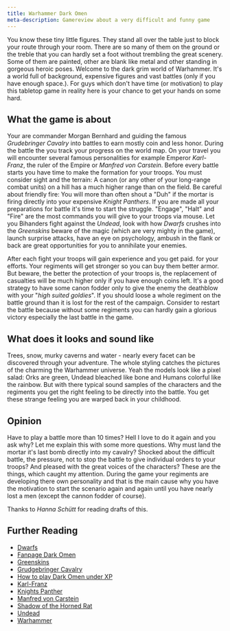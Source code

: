 ```yaml
---
title: Warhammer Dark Omen
meta-description: Gamereview about a very difficult and funny game
---
```

You know these tiny little figures. They stand all over the table just to block your route through
your room.  There are so many of them on the ground or the treble that you can hardly set a foot
without trembling the great scenery. Some of them are painted, other are blank like metal and other
standing in gorgeous heroic poses. Welcome to the dark grim world of Warhammer. It's a world full of
background, expensive figures and vast battles (only if you have enough space.). For guys which
don't have time (or motivation) to play this tabletop game in reality here is your chance to get
your hands on some hard.


## What the game is about

Your are commander Morgan Bernhard and guiding the famous *Grudebringer Cavalry* into battles to
earn mostly coin and less honor. During the battle the you track your progress on the world map. On
your travel you will encounter several famous personalities for example Emperor *Karl-Franz*, the
ruler of the Empire or *Manfred von Carstein*. Before every battle starts you have time to make the
formation for your troops. You must consider sight and the terrain: A canon (or any other of your
long-range combat units) on a hill has a much higher range than on the field. Be careful about
friendly fire: You will more than often shout a "Duh" if the mortar is firing directly into your
expensive *Knight Panthers*. If you are made all your preparations for battle it's time to start the
struggle. "Engage", "Halt" and "Fire" are the most commands you will give to your troops via mouse.
Let you Bihanders fight against the *Undead*, look with how *Dwarfs* crushes into the *Greenskins*
beware of the magic (which are very mighty in the game), launch surprise attacks, have an eye on
psychology, ambush in the flank or back are great opportunities for you to annihilate your enemies.


After each fight your troops will gain experience and you get paid. for your efforts. Your regiments
will get stronger so you can buy them better armor. But beware, the better the protection of your
troops is, the replacement of casualties will be much higher only if you have enough coins left.
It's a good strategy to have some canon fodder only to give the enemy the deathblow with your "*high
suited goldies*". If you should loose a whole regiment on the battle ground than it is lost for the
rest of the campaign. Consider to restart the battle because without some regiments you can hardly
gain a glorious victory especially the last battle in the game.


## What does it looks and sound like

Trees, snow, murky caverns and water - nearly every facet can be discovered through your adventure.
The whole styling catches the pictures of the charming the Warhammer universe. Yeah the models look
like a pixel salad: Orks are green, Undead bleached like bone and Humans colorful like the rainbow.
But with there typical sound samples of the characters and the regiments you get the right feeling
to be directly into the battle. You get these strange feeling you are warped back in your childhood.


## Opinion

Have to play a battle more than 10 times? Hell I love to do it again and you ask why? Let me explain
this with some more questions. Why must land the mortar it's last bomb directly into my cavalry?
Shocked about the difficult battle, the pressure, not to stop the battle to give individual orders
to your troops? And pleased with the great voices of the characters? These are the things, which
caught my attention. During the game your regiments are developing there own personality and that is
the main cause why you have the motivation to start the scenario again and again until you have
nearly lost a men (except the cannon fodder of course).


Thanks to *Hanna Schütt* for reading drafts of this.


## Further Reading

*  [Dwarfs](http://en.wikipedia.org/wiki/Dwarf_%28Warhammer%29)
*  [Fanpage Dark Omen](http://en.dark-omen.org)
*  [Greenskins](http://en.wikipedia.org/wiki/Orcs_and_Goblins)
*  [Grudgebringer Cavalry](http://en.dark-omen.org/troops/empire/grudgebringer-cavalry.html)
*  [How to play Dark Omen under XP](http://en.dark-omen.org/dark-omen-and-windows-xp.html)
*  [Karl-Franz](http://en.wikipedia.org/wiki/The_Empire_%28Warhammer%29#Political_structure)
*  [Knights Panther](http://en.wikipedia.org/wiki/Knightly_orders_%28Warhammer%29#Knights_Panther)
*  [Manfred von Carstein](http://en.wikipedia.org/wiki/Von_Carstein#Mannfred)
*  [Shadow of the Horned Rat](http://www.mobygames.com/game/windows/warhammer-shadow-of-the-horned-rat/screenshots/gameShotId,23070)
*  [Undead](http://en.wikipedia.org/wiki/Undead_%28Warhammer%29)
*  [Warhammer](http://www.games-workshop.com)

